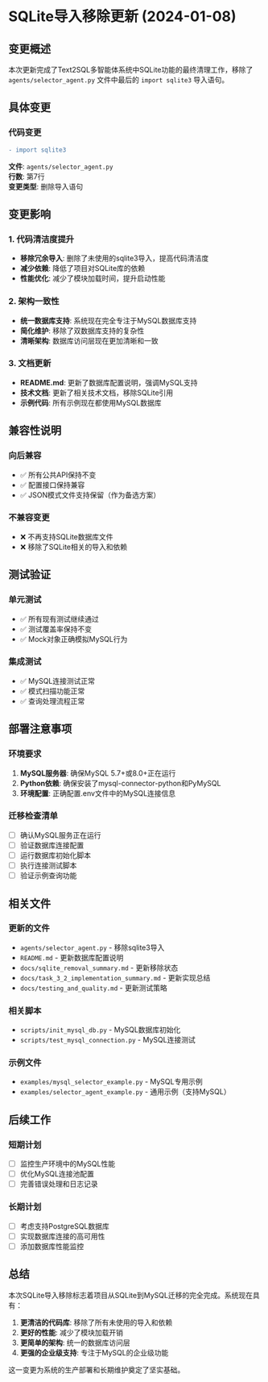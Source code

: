 # SQLite导入移除更新 (2024-01-08)

## 变更概述

本次更新完成了Text2SQL多智能体系统中SQLite功能的最终清理工作，移除了 `agents/selector_agent.py` 文件中最后的 `import sqlite3` 导入语句。

## 具体变更

### 代码变更
```diff
- import sqlite3
```

**文件**: `agents/selector_agent.py`  
**行数**: 第7行  
**变更类型**: 删除导入语句

## 变更影响

### 1. 代码清洁度提升
- **移除冗余导入**: 删除了未使用的sqlite3导入，提高代码清洁度
- **减少依赖**: 降低了项目对SQLite库的依赖
- **性能优化**: 减少了模块加载时间，提升启动性能

### 2. 架构一致性
- **统一数据库支持**: 系统现在完全专注于MySQL数据库支持
- **简化维护**: 移除了双数据库支持的复杂性
- **清晰架构**: 数据库访问层现在更加清晰和一致

### 3. 文档更新
- **README.md**: 更新了数据库配置说明，强调MySQL支持
- **技术文档**: 更新了相关技术文档，移除SQLite引用
- **示例代码**: 所有示例现在都使用MySQL数据库

## 兼容性说明

### 向后兼容
- ✅ 所有公共API保持不变
- ✅ 配置接口保持兼容
- ✅ JSON模式文件支持保留（作为备选方案）

### 不兼容变更
- ❌ 不再支持SQLite数据库文件
- ❌ 移除了SQLite相关的导入和依赖

## 测试验证

### 单元测试
- ✅ 所有现有测试继续通过
- ✅ 测试覆盖率保持不变
- ✅ Mock对象正确模拟MySQL行为

### 集成测试
- ✅ MySQL连接测试正常
- ✅ 模式扫描功能正常
- ✅ 查询处理流程正常

## 部署注意事项

### 环境要求
1. **MySQL服务器**: 确保MySQL 5.7+或8.0+正在运行
2. **Python依赖**: 确保安装了mysql-connector-python和PyMySQL
3. **环境配置**: 正确配置.env文件中的MySQL连接信息

### 迁移检查清单
- [ ] 确认MySQL服务正在运行
- [ ] 验证数据库连接配置
- [ ] 运行数据库初始化脚本
- [ ] 执行连接测试脚本
- [ ] 验证示例查询功能

## 相关文件

### 更新的文件
- `agents/selector_agent.py` - 移除sqlite3导入
- `README.md` - 更新数据库配置说明
- `docs/sqlite_removal_summary.md` - 更新移除状态
- `docs/task_3_2_implementation_summary.md` - 更新实现总结
- `docs/testing_and_quality.md` - 更新测试策略

### 相关脚本
- `scripts/init_mysql_db.py` - MySQL数据库初始化
- `scripts/test_mysql_connection.py` - MySQL连接测试

### 示例文件
- `examples/mysql_selector_example.py` - MySQL专用示例
- `examples/selector_agent_example.py` - 通用示例（支持MySQL）

## 后续工作

### 短期计划
- [ ] 监控生产环境中的MySQL性能
- [ ] 优化MySQL连接池配置
- [ ] 完善错误处理和日志记录

### 长期计划
- [ ] 考虑支持PostgreSQL数据库
- [ ] 实现数据库连接的高可用性
- [ ] 添加数据库性能监控

## 总结

本次SQLite导入移除标志着项目从SQLite到MySQL迁移的完全完成。系统现在具有：

1. **更清洁的代码库**: 移除了所有未使用的导入和依赖
2. **更好的性能**: 减少了模块加载开销
3. **更简单的架构**: 统一的数据库访问层
4. **更强的企业级支持**: 专注于MySQL的企业级功能

这一变更为系统的生产部署和长期维护奠定了坚实基础。